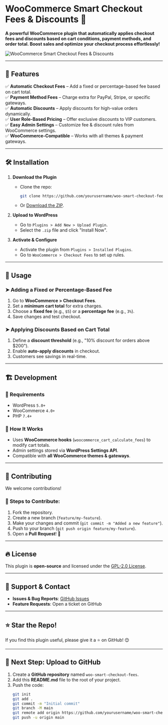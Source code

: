 # WooCommerce Smart Checkout Fees & Discounts 🚀

**A powerful WooCommerce plugin that automatically applies checkout fees and discounts based on cart conditions, payment methods, and order total. Boost sales and optimize your checkout process effortlessly!**

![WooCommerce Smart Checkout Fees & Discounts](https://yourwebsite.com/banner-image.jpg)  

---

## 📌 Features  
✅ **Automatic Checkout Fees** – Add a fixed or percentage-based fee based on cart total.  
✅ **Payment Method Fees** – Charge extra for PayPal, Stripe, or specific gateways.  
✅ **Automatic Discounts** – Apply discounts for high-value orders dynamically.  
✅ **User Role-Based Pricing** – Offer exclusive discounts to VIP customers.  
✅ **Easy Admin Settings** – Customize fee & discount rules from WooCommerce settings.  
✅ **WooCommerce-Compatible** – Works with all themes & payment gateways.  

---

## 🛠 Installation  

1. **Download the Plugin**  
   - Clone the repo:  
     ```bash
     git clone https://github.com/yourusername/woo-smart-checkout-fees.git
     ```
   - Or [Download the ZIP](https://github.com/yourusername/woo-smart-checkout-fees/archive/main.zip).  

2. **Upload to WordPress**  
   - Go to `Plugins > Add New > Upload Plugin`.  
   - Select the `.zip` file and click "Install Now".  

3. **Activate & Configure**  
   - Activate the plugin from `Plugins > Installed Plugins`.  
   - Go to `WooCommerce > Checkout Fees` to set up rules.  

---

## 📌 Usage  

### ➤ **Adding a Fixed or Percentage-Based Fee**
1. Go to **WooCommerce > Checkout Fees**.
2. Set a **minimum cart total** for extra charges.
3. Choose a **fixed fee** (e.g., `$5`) or a **percentage fee** (e.g., `3%`).
4. Save changes and test checkout.

### ➤ **Applying Discounts Based on Cart Total**
1. Define a **discount threshold** (e.g., "10% discount for orders above $200").
2. Enable **auto-apply discounts** in checkout.
3. Customers see savings in real-time.

---

## 🏗️ Development  

### 🔹 Requirements  
- WordPress `5.0+`  
- WooCommerce `4.0+`  
- PHP `7.4+`  

### 🔹 How It Works  
- Uses **WooCommerce hooks** (`woocommerce_cart_calculate_fees`) to modify cart totals.  
- Admin settings stored via **WordPress Settings API**.  
- Compatible with **all WooCommerce themes & gateways**.

---

## 🤝 Contributing  

We welcome contributions!  

### 🔹 Steps to Contribute:  
1. Fork the repository.  
2. Create a new branch (`feature/my-feature`).  
3. Make your changes and commit (`git commit -m "Added a new feature"`).  
4. Push to your branch (`git push origin feature/my-feature`).  
5. Open a **Pull Request**! 🎉  

---

## 🔥 License  

This plugin is **open-source** and licensed under the [GPL-2.0 License](https://www.gnu.org/licenses/gpl-2.0.html).  

---

## 📢 Support & Contact  

- **Issues & Bug Reports**: [GitHub Issues](https://github.com/yourusername/woo-smart-checkout-fees/issues)  
- **Feature Requests**: Open a ticket on GitHub   

---

## ⭐ Star the Repo!  
If you find this plugin useful, please give it a ⭐ on GitHub! 😊  

---

## **🔹 Next Step: Upload to GitHub**  
1. Create a **GitHub repository** named `woo-smart-checkout-fees`.  
2. Add this **README.md** file to the root of your project.  
3. Push the code:  
   ```bash
   git init
   git add .
   git commit -m "Initial commit"
   git branch -M main
   git remote add origin https://github.com/yourusername/woo-smart-checkout-fees.git
   git push -u origin main
